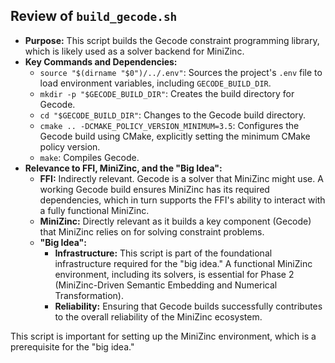 ## Review of `build_gecode.sh`

*   **Purpose:** This script builds the Gecode constraint programming library, which is likely used as a solver backend for MiniZinc.
*   **Key Commands and Dependencies:**
    *   `source "$(dirname "$0")/../.env"`: Sources the project's `.env` file to load environment variables, including `GECODE_BUILD_DIR`.
    *   `mkdir -p "$GECODE_BUILD_DIR"`: Creates the build directory for Gecode.
    *   `cd "$GECODE_BUILD_DIR"`: Changes to the Gecode build directory.
    *   `cmake .. -DCMAKE_POLICY_VERSION_MINIMUM=3.5`: Configures the Gecode build using CMake, explicitly setting the minimum CMake policy version.
    *   `make`: Compiles Gecode.
*   **Relevance to FFI, MiniZinc, and the "Big Idea":**
    *   **FFI:** Indirectly relevant. Gecode is a solver that MiniZinc might use. A working Gecode build ensures MiniZinc has its required dependencies, which in turn supports the FFI's ability to interact with a fully functional MiniZinc.
    *   **MiniZinc:** Directly relevant as it builds a key component (Gecode) that MiniZinc relies on for solving constraint problems.
    *   **"Big Idea":**
        *   **Infrastructure:** This script is part of the foundational infrastructure required for the "big idea." A functional MiniZinc environment, including its solvers, is essential for Phase 2 (MiniZinc-Driven Semantic Embedding and Numerical Transformation).
        *   **Reliability:** Ensuring that Gecode builds successfully contributes to the overall reliability of the MiniZinc ecosystem.

This script is important for setting up the MiniZinc environment, which is a prerequisite for the "big idea."
